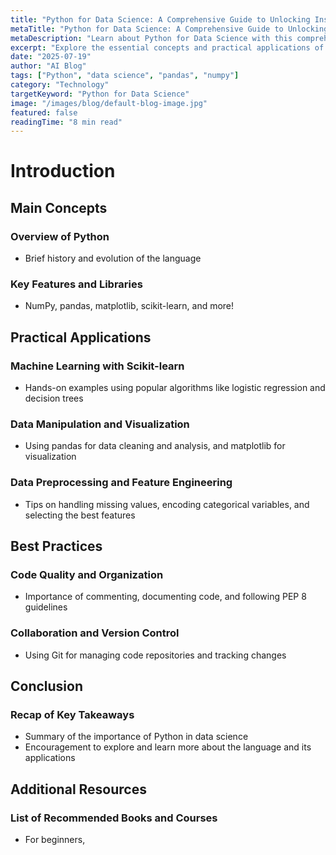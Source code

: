 ```yaml
---
title: "Python for Data Science: A Comprehensive Guide to Unlocking Insights"
metaTitle: "Python for Data Science: A Comprehensive Guide to Unlocking Insights"
metaDescription: "Learn about Python for Data Science with this comprehensive guide covering key concepts, applications, and best practices."
excerpt: "Explore the essential concepts and practical applications of Python for Data Science in this detailed guide."
date: "2025-07-19"
author: "AI Blog"
tags: ["Python", "data science", "pandas", "numpy"]
category: "Technology"
targetKeyword: "Python for Data Science"
image: "/images/blog/default-blog-image.jpg"
featured: false
readingTime: "8 min read"
---
```


# Introduction
## Main Concepts
### Overview of Python
* Brief history and evolution of the language
### Key Features and Libraries
* NumPy, pandas, matplotlib, scikit-learn, and more!
## Practical Applications
### Machine Learning with Scikit-learn
* Hands-on examples using popular algorithms like logistic regression and decision trees
### Data Manipulation and Visualization
* Using pandas for data cleaning and analysis, and matplotlib for visualization
### Data Preprocessing and Feature Engineering
* Tips on handling missing values, encoding categorical variables, and selecting the best features
## Best Practices
### Code Quality and Organization
* Importance of commenting, documenting code, and following PEP 8 guidelines
### Collaboration and Version Control
* Using Git for managing code repositories and tracking changes
## Conclusion
### Recap of Key Takeaways
* Summary of the importance of Python in data science
* Encouragement to explore and learn more about the language and its applications
## Additional Resources
### List of Recommended Books and Courses
* For beginners, 